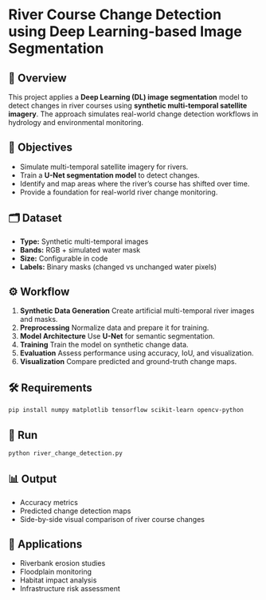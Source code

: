

# River Course Change Detection using Deep Learning-based Image Segmentation 

## 📌 Overview

This project applies a **Deep Learning (DL) image segmentation** model to detect changes in river courses using **synthetic multi-temporal satellite imagery**. The approach simulates real-world change detection workflows in hydrology and environmental monitoring.

## 🎯 Objectives

* Simulate multi-temporal satellite imagery for rivers.
* Train a **U-Net segmentation model** to detect changes.
* Identify and map areas where the river’s course has shifted over time.
* Provide a foundation for real-world river change monitoring.

## 🗂 Dataset

* **Type:** Synthetic multi-temporal images
* **Bands:** RGB + simulated water mask
* **Size:** Configurable in code
* **Labels:** Binary masks (changed vs unchanged water pixels)

## ⚙️ Workflow

1. **Synthetic Data Generation**
   Create artificial multi-temporal river images and masks.
2. **Preprocessing**
   Normalize data and prepare it for training.
3. **Model Architecture**
   Use **U-Net** for semantic segmentation.
4. **Training**
   Train the model on synthetic change data.
5. **Evaluation**
   Assess performance using accuracy, IoU, and visualization.
6. **Visualization**
   Compare predicted and ground-truth change maps.

## 🛠 Requirements

```bash
pip install numpy matplotlib tensorflow scikit-learn opencv-python
```

## 🚀 Run

```bash
python river_change_detection.py
```

## 📊 Output

* Accuracy metrics
* Predicted change detection maps
* Side-by-side visual comparison of river course changes

## 📌 Applications

* Riverbank erosion studies
* Floodplain monitoring
* Habitat impact analysis
* Infrastructure risk assessment

